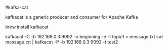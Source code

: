 #kafka-cat

kafkacat is a generic producer and consumer for Apache Kafka

brew install kafkacat

kafkacat -C -b 192.168.0.3:9092 -o beginning -e -t topic1 > message.txt
cat message.txt | kafkacat -P -b 192.168.0.3:9092 -t test2

